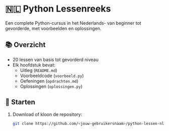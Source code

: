 # 🇳🇱 Python Lessenreeks

Een complete Python-cursus in het Nederlands- van beginner tot gevorderde, met voorbeelden en oplossingen.

## 📚 Overzicht
- 20 lessen van basis tot gevorderd niveau
- Elk hoofdstuk bevat:
  - Uitleg (`README.md`)
  - Voorbeeldcode (`voorbeeld.py`)
  - Oefeningen (`opdrachten.md`)
  - Oplossingen (`oplossingen.py`)

## 🚀 Starten
1. Download of kloon de repository:
   ```bash
   git clone https://github.com/<jouw-gebruikersnaam>/python-lessen-nl.git
